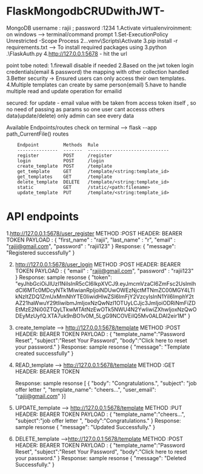 # FlaskMongodbCRUDwithJWT-

MongoDB username : rajii ; password :1234
1.Activate virtualenviroinment:
    on windows --> terminal/command prompt
        1.Set-ExecutionPolicy Unrestricted -Scope Process
        2..\.venv\Scripts\Activate
        3.pip install -r requirements.txt --> To install required packages using
        3.python .\FlaskAuth.py
        4.http://127.0.0.1:5678 - hit the url

point tobe noted:
1.firewall disable if needed
2.Based on the jwt token login credentials(email & password) the mapping with other collection handled
3.Better security → Ensured users can only access their own templates.
4.Multiple templates can create by same person(email)
5.have to handle multiple read and update operation for emailid  

secured:
    for update - email value with be taken from access token itself , so no need of passing as params
    so one user cant accesss others data(update/delete)
    only admin can see every data 

Available Endpoints/routes check on terminal --> flask --app path_CurrentFile() routes

        Endpoint         Methods  Rule
        ---------------  -------  ------------------------------
        register         POST     /register        
        login            POST     /login
        create_template  POST     /template
        get_template     GET      /template/<string:template_id>
        get_templates    GET      /template
        delete_template  DELETE   /template/<string:template_id>
        static           GET      /static/<path:filename>
        update_template  PUT      /template/<string:template_id>

# API endpoints
1.http://127.0.0.1:5678/user_register 
    METHOD :POST 
    HEADER: BEARER TOKEN
    PAYLOAD : {
        "first_name" : "rajii",
        "last_name" : "r",
        "email" : "rajii@gmail.com",
        "password" : "rajii123"
    }
    Response:
    {
        "message": "Registered successfully"
    }

2. http://127.0.0.1:5678/user_login
    METHOD :POST 
    HEADER: BEARER TOKEN 
    PAYLOAD : {
        "email" : "rajii@gmail.com",
        "password" : "rajii123"
    }
    Response: sample resonse
    {
    "token": "eyJhbGciOiJIUzI1NiIsInR5cCI6IkpXVCJ9.eyJmcmVzaCI6ZmFsc2UsImlhdCI6MTc0MDcyNTk1MiwianRpIjoiNDUwOWEzNjctMTNmZC00MGY4LTlkNzItZDQ1ZmUxMmNhYTE0IiwidHlwZSI6ImFjY2VzcyIsInN1YiI6ImphY2tAZ21haWwuY29tIiwibmJmIjoxNzQwNzI1OTUyLCJjc3JmIjoiODRiNmFiZDEtMzE2Ni00ZTQyLTkwMTAtNzEwOTk5NWU4N2YwIiwiZXhwIjoxNzQwODEyMzUyfQ.XTA7uk9nBO1v0M_5LgG9NCOVEilQ5Mv0ALDAI2eir1M"
    }

3. create_template --> 
    http://127.0.0.1:5678/template
    METHOD :POST 
    HEADER: BEARER TOKEN 
    PAYLOAD : {
    "template_name":"Password Reset",
    "subject":"Reset Your Password",
    "body":"Click here to reset your password."
}
    Response: sample resonse
    {
    "message": "Template created successfully"
    }

3. READ_template -->  http://127.0.0.1:5678/template
    METHOD :GET 
    HEADER: BEARER TOKEN 

    Response: sample resonse
    [
    {
        "body": "Congratulations.",
        "subject": "job offer letter ",
        "template_name": "cheers...",
        "user_email": "rajii@gmail.com"
    }]

3.  UPDATE_template --> http://127.0.0.1:5678/template
    METHOD :PUT 
    HEADER: BEARER TOKEN 
    PAYLOAD : {
    "template_name":"cheers...",
    "subject":"job offer letter ",
    "body":"Congratulations."
    }
    Response: sample resonse
    {
    "message": "Updated Successfully."
    }

3.  DELETE_template -->http://127.0.0.1:5678/template
    METHOD :POST 
    HEADER: BEARER TOKEN 
    PAYLOAD : {
    "template_name":"Password Reset",
    "subject":"Reset Your Password",
    "body":"Click here to reset your password."
    }
    Response: sample resonse
    {
    "message": "Deleted Successfully."
    }